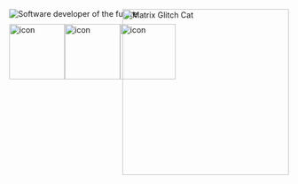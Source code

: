 <div style="position: relative;">
  <img align="right" src="https://media.giphy.com/media/wwg1suUiTbCY8H8vIA/giphy-downsized.gif" width="300" height="300" alt="Matrix Glitch Cat" style="position: absolute; top:0; right:0;">
  <div>
    <img src="https://readme-typing-svg.demolab.com?font=Fira+Code&pause=1000&width=605&lines=Software+developer+of+the+future" alt="Software developer of the future">
    <div style="display: flex; margin-top: 10px;">
      <img src="https://techstack-generator.vercel.app/csharp-icon.svg" alt="icon" width="100" height="100" />
      <img src="https://techstack-generator.vercel.app/python-icon.svg" alt="icon" width="100" height="100" />
      <img src="https://techstack-generator.vercel.app/github-icon.svg" alt="icon" width="100" height="100" />
    </div>
  </div>
</div>
